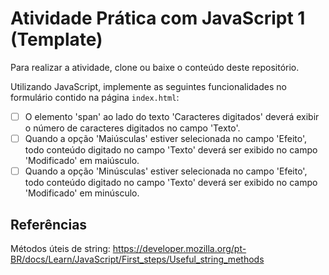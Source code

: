 # Atividade Prática com JavaScript 1 (Template)

Para realizar a atividade, clone ou baixe o conteúdo deste repositório.

Utilizando JavaScript, implemente as seguintes funcionalidades no formulário contido na página `index.html`:

- [ ] O elemento 'span' ao lado do texto 'Caracteres digitados' deverá exibir o número de caracteres digitados no campo 'Texto'.
- [ ] Quando a opção 'Maiúsculas' estiver selecionada no campo 'Efeito', todo conteúdo digitado no campo 'Texto' deverá ser exibido no campo 'Modificado' em maiúsculo.
- [ ] Quando a opção 'Minúsculas' estiver selecionada no campo 'Efeito', todo conteúdo digitado no campo 'Texto' deverá ser exibido no campo 'Modificado' em minúsculo.

## Referências

Métodos úteis de string: 
https://developer.mozilla.org/pt-BR/docs/Learn/JavaScript/First_steps/Useful_string_methods